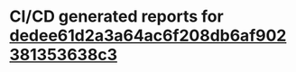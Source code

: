 # CI/CD generated reports for [dedee61d2a3a64ac6f208db6af902381353638c3](https://github.com/hydephp/develop/commit/dedee61d2a3a64ac6f208db6af902381353638c3)
